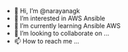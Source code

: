 - 👋 Hi, I’m @narayanagk
- 👀 I’m interested in AWS Ansible
- 🌱 I’m currently learning Ansible AWS
- 💞️ I’m looking to collaborate on ...
- 📫 How to reach me ...

<!---
narayanagk/narayanagk is a ✨ special ✨ repository because its `README.md` (this file) appears on your GitHub profile.
You can click the Preview link to take a look at your changes.
--->
